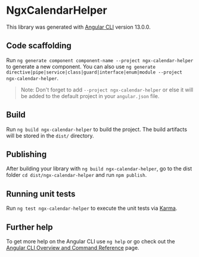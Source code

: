 # NgxCalendarHelper

This library was generated with [Angular CLI](https://github.com/angular/angular-cli) version 13.0.0.

## Code scaffolding

Run `ng generate component component-name --project ngx-calendar-helper` to generate a new component. You can also use `ng generate directive|pipe|service|class|guard|interface|enum|module --project ngx-calendar-helper`.
> Note: Don't forget to add `--project ngx-calendar-helper` or else it will be added to the default project in your `angular.json` file. 

## Build

Run `ng build ngx-calendar-helper` to build the project. The build artifacts will be stored in the `dist/` directory.

## Publishing

After building your library with `ng build ngx-calendar-helper`, go to the dist folder `cd dist/ngx-calendar-helper` and run `npm publish`.

## Running unit tests

Run `ng test ngx-calendar-helper` to execute the unit tests via [Karma](https://karma-runner.github.io).

## Further help

To get more help on the Angular CLI use `ng help` or go check out the [Angular CLI Overview and Command Reference](https://angular.io/cli) page.
